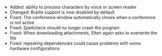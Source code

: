 - Added: ability to process characters by voice or screen reader
- Changed: Braille support is now disabled by default
- Fixed: The conference window automatically closes when a conference is not active
- Fixed: Spellcheck should no longer crash the program
- Fixed: When downloading attachments, Elten again asks to overwrite the file
- Fixed: repeating dependencies could cause problems with some hardware configurations